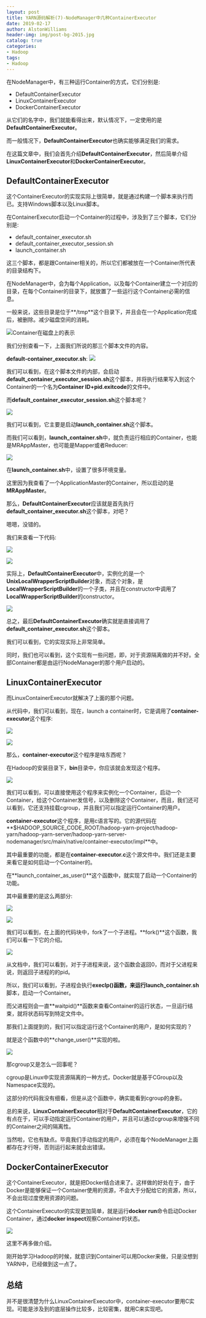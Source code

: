 ```yaml
---
layout: post
title: YARN源码解析(7)-NodeManager中几种ContainerExecutor
date: 2019-02-17
author: AlstonWilliams
header-img: img/post-bg-2015.jpg
catalog: true
categories:
- Hadoop
tags:
- Hadoop
---
```

在NodeManager中，有三种运行Container的方式，它们分别是:
- DefaultContainerExecutor
- LinuxContainerExecutor
- DockerContainerExecutor

从它们的名字中，我们就能看得出来，默认情况下，一定使用的是**DefaultContainerExecutor**。

而一般情况下，**DefaultContainerExecutor**也确实能够满足我们的需求。

在这篇文章中，我们会首先介绍**DefaultContainerExecutor**，然后简单介绍**LinuxContainerExecutor**和**DockerContainerExecutor**。

## DefaultContainerExecutor

这个ContainerExecutor的实现实际上很简单，就是通过构建一个脚本来执行而已。支持Windows脚本以及Linux脚本。

在ContainerExecutor启动一个Container的过程中，涉及到了三个脚本，它们分别是:
- default_container_executor.sh
- default_container_executor_session.sh
- launch_container.sh

这三个脚本，都是跟Container相关的，所以它们都被放在一个Container所代表的目录结构下。

在NodeManager中，会为每个Application，以及每个Container建立一个对应的目录，在每个Container的目录下，就放置了一些运行这个Container必需的信息。

一般来说，这些目录是位于**/tmp**这个目录下，并且会在一个Application完成后，被删除。减少磁盘空间的消耗。

![Container在磁盘上的表示](https://upload-images.jianshu.io/upload_images/4108852-6538a9d3113f8fa6.png?imageMogr2/auto-orient/strip%7CimageView2/2/w/1240)

我们分别查看一下，上面我们所说的那三个脚本文件的内容。

**default-container_executor.sh**:
![](https://upload-images.jianshu.io/upload_images/4108852-9d587d115478b0bf.png?imageMogr2/auto-orient/strip%7CimageView2/2/w/1240)

我们可以看到，在这个脚本文件的内部，会启动**default_container_executor_session.sh**这个脚本，并将执行结果写入到这个Container的一个名为**Container ID+pid.exitcode**的文件中。

而**default_container_executor_session.sh**这个脚本呢？

![](https://upload-images.jianshu.io/upload_images/4108852-571fc4ee2162c0a4.png?imageMogr2/auto-orient/strip%7CimageView2/2/w/1240)

我们可以看到，它主要是启动**launch_container.sh**这个脚本。

而我们可以看到，**launch_container.sh**中，就负责运行相应的Container，也能是MRAppMaster，也可能是Mapper或者Reducer:

![](https://upload-images.jianshu.io/upload_images/4108852-1778fa1d90b4a8f6.png?imageMogr2/auto-orient/strip%7CimageView2/2/w/1240)

在**launch_container.sh**中，设置了很多环境变量。

这里因为我查看了一个ApplicationMaster的Container，所以启动的是**MRAppMaster**。

那么，**DefaultContainerExecutor**应该就是首先执行**default_container_executor.sh**这个脚本，对吧？

嗯嗯，没错的。

我们来查看一下代码:

![](https://upload-images.jianshu.io/upload_images/4108852-c0e7fa698a172a19.png?imageMogr2/auto-orient/strip%7CimageView2/2/w/1240)

![](https://upload-images.jianshu.io/upload_images/4108852-88ed94fe189d7772.png?imageMogr2/auto-orient/strip%7CimageView2/2/w/1240)

实际上，**DefaultContainerExecutor**中，实例化的是一个**UnixLocalWrapperScriptBuilder**对象，而这个对象，是**LocalWrapperScriptBuilder**的一个子类，并且在constructor中调用了**LocalWrapperScriptBuilder**的constructor。

![](https://upload-images.jianshu.io/upload_images/4108852-045a45b0e40b5893.png?imageMogr2/auto-orient/strip%7CimageView2/2/w/1240)

总之，最后**DefaultContainerExecutor**确实就是直接调用了**default_container_executor.sh**这个脚本。

我们可以看到，它的实现实际上非常简单。

同时，我们也可以看到，这个实现有一些问题，即，对于资源隔离做的并不好。全部Container都是由运行NodeManager的那个用户启动的。

## LinuxContainerExecutor

而LinuxContainerExecutor就解决了上面的那个问题。

从代码中，我们可以看到，现在，launch a container时，它是调用了**container-executor**这个程序:

![](https://upload-images.jianshu.io/upload_images/4108852-3e19259920661a0a.png?imageMogr2/auto-orient/strip%7CimageView2/2/w/1240)

![](https://upload-images.jianshu.io/upload_images/4108852-11bc66ea9b699ae5.png?imageMogr2/auto-orient/strip%7CimageView2/2/w/1240)

那么，**container-executor**这个程序是啥东西呢？

在Hadoop的安装目录下，**bin**目录中，你应该就会发现这个程序。

![](https://upload-images.jianshu.io/upload_images/4108852-acf3e34c878d8038.png?imageMogr2/auto-orient/strip%7CimageView2/2/w/1240)

我们可以看到，可以直接使用这个程序来实例化一个Container，启动一个Container，给这个Container发信号，以及删除这个Container，而且，我们还可以看到，它还支持挂载cgroup，并且我们可以指定运行Container的用户。

**container-executor**这个程序，是用c语言写的。它的源代码在**$HADOOP_SOURCE_CODE_ROOT/hadoop-yarn-project/hadoop-yarn/hadoop-yarn-server/hadoop-yarn-server-nodemanager/src/main/native/container-executor/impl**中。

其中最重要的功能，都是在**container-executor.c**这个源文件中。我们还是主要来看它是如何启动一个Container的。

在**launch_container_as_user()**这个函数中，就实现了启动一个Container的功能。

其中最重要的是这么两部分:

![](https://upload-images.jianshu.io/upload_images/4108852-234d5f9d04b5b023.png?imageMogr2/auto-orient/strip%7CimageView2/2/w/1240)

![](https://upload-images.jianshu.io/upload_images/4108852-d8d9f3d9f4c0e32c.png?imageMogr2/auto-orient/strip%7CimageView2/2/w/1240)

我们可以看到，在上面的代码块中，fork了一个子进程。**fork()**这个函数，我们可以看一下它的介绍。

![](https://upload-images.jianshu.io/upload_images/4108852-497a82a006ef0e6e.png?imageMogr2/auto-orient/strip%7CimageView2/2/w/1240)

从文档中，我们可以看到，对于子进程来说，这个函数会返回0，而对于父进程来说，则返回子进程的的pid。

所以，我们可以看到，子进程会执行**execlp()**函数，来运行**launch_container.sh**脚本，启动一个Container。

而父进程则会一直**waitpid()**函数来查看Container的运行状态，一旦运行结束，就将状态码写到特定文件中。

那我们上面提到的，我们可以指定运行这个Container的用户，是如何实现的？

就是这个函数中的**change_user()**实现的啦。

![](https://upload-images.jianshu.io/upload_images/4108852-853922ae197772b5.png?imageMogr2/auto-orient/strip%7CimageView2/2/w/1240)

那cgroup又是怎么一回事呢？

cgroup是Linux中实现资源隔离的一种方式，Docker就是基于CGroup以及Namespace实现的。

这部分的代码我没有细看，但是从这个函数中，确实能看到cgroup的身影。

总的来说，**LinuxContainerExecutor**相对于**DefaultContainerExecutor**，它的有点在于，可以手动指定运行Container的用户，并且可以通过cgroup来增强不同的Container之间的隔离性。

当然啦，它也有缺点。毕竟我们手动指定的用户，必须在每个NodeManager上面都存在才行呀，否则运行起来就会出错误。

## DockerContainerExecutor

这个ContainerExecutor，就是把Docker结合进来了。这样做的好处在于，由于Docker是能够保证一个Container使用的资源，不会大于分配给它的资源，所以，不会出现过度使用资源的问题。

这个ContainerExecutor的实现更加简单，就是运行**docker run**命令启动Docker Container，通过**docker inspect**观察Container的状态。

![](https://upload-images.jianshu.io/upload_images/4108852-c863a462b3194aba.png?imageMogr2/auto-orient/strip%7CimageView2/2/w/1240)

这里不再多做介绍。

刚开始学习Hadoop的时候，就意识到Container可以用Docker来做，只是没想到YARN中，已经做到这一点了。

## 总结

并不是很清楚为什么LinuxContainerExecutor中，container-executor要用C实现。可能是涉及到的底层操作比较多，比较密集，就用C来实现吧。
